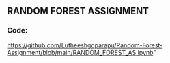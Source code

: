 ## RANDOM FOREST ASSIGNMENT
### Code:
https://github.com/Lutheeshgoparapu/Random-Forest-Assignment/blob/main/RANDOM_FOREST_AS.ipynb"



